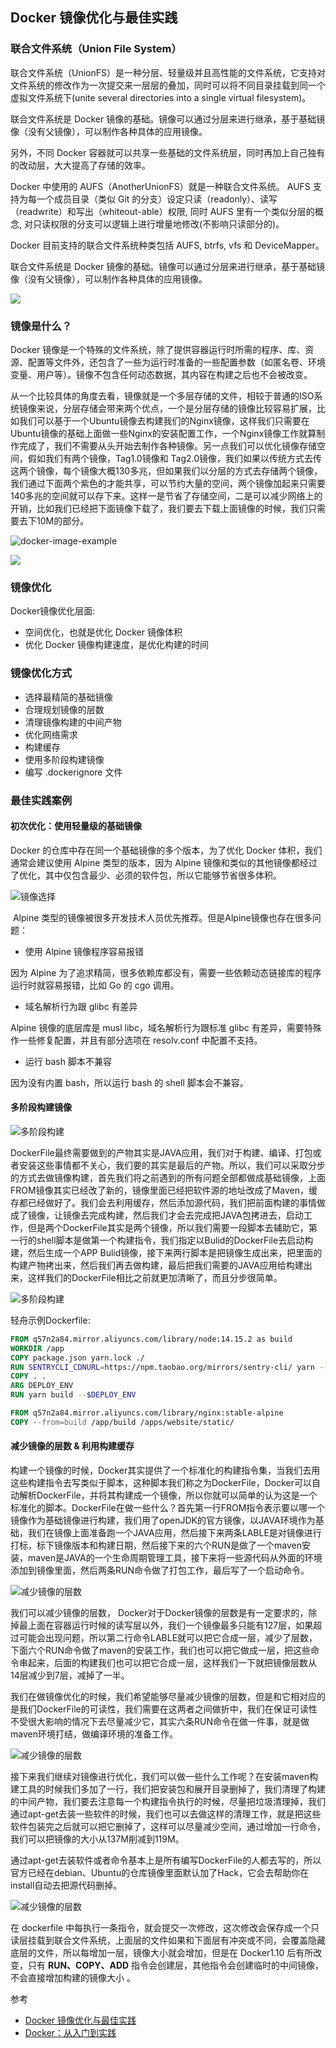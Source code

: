 ## Docker 镜像优化与最佳实践

### 联合文件系统（Union File System）

联合文件系统（UnionFS）是一种分层、轻量级并且高性能的文件系统，它支持对文件系统的修改作为一次提交来一层层的叠加，同时可以将不同目录挂载到同一个虚拟文件系统下(unite several directories into a single virtual filesystem)。

联合文件系统是 Docker 镜像的基础。镜像可以通过分层来进行继承，基于基础镜像（没有父镜像），可以制作各种具体的应用镜像。

另外，不同 Docker 容器就可以共享一些基础的文件系统层，同时再加上自己独有的改动层，大大提高了存储的效率。

Docker 中使用的 AUFS（AnotherUnionFS）就是一种联合文件系统。 AUFS 支持为每一个成员目录（类似 Git 的分支）设定只读（readonly）、读写（readwrite）和写出（whiteout-able）权限, 同时 AUFS 里有一个类似分层的概念, 对只读权限的分支可以逻辑上进行增量地修改(不影响只读部分的)。

Docker 目前支持的联合文件系统种类包括 AUFS, btrfs, vfs 和 DeviceMapper。


联合文件系统是 Docker 镜像的基础。镜像可以通过分层来进行继承，基于基础镜像（没有父镜像），可以制作各种具体的应用镜像。


![](image/ufs.png)

### 镜像是什么？

Docker 镜像是一个特殊的文件系统，除了提供容器运行时所需的程序、库、资源、配置等文件外，还包含了一些为运行时准备的一些配置参数（如匿名卷、环境变量、用户等）。镜像不包含任何动态数据，其内容在构建之后也不会被改变。

从一个比较具体的角度去看，镜像就是一个多层存储的文件，相较于普通的ISO系统镜像来说，分层存储会带来两个优点，一个是分层存储的镜像比较容易扩展，比如我们可以基于一个Ubuntu镜像去构建我们的Nginx镜像，这样我们只需要在Ubuntu镜像的基础上面做一些Nginx的安装配置工作，一个Nginx镜像工作就算制作完成了，我们不需要从头开始去制作各种镜像。另一点我们可以优化镜像存储空间，假如我们有两个镜像，Tag1.0镜像和 Tag2.0镜像，我们如果以传统方式去传这两个镜像，每个镜像大概130多兆，但如果我们以分层的方式去存储两个镜像，我们通过下面两个紫色的才能共享，可以节约大量的空间，两个镜像加起来只需要140多兆的空间就可以存下来。这样一是节省了存储空间，二是可以减少网络上的开销，比如我们已经把下面镜像下载了，我们要去下载上面镜像的时候，我们只需要去下10M的部分。

![docker-image-example](image/docker-image-example.png)

![](image/ufs-1.png)


<!-- ![docker文件系统](image/docker-filesystem.png) -->

### 镜像优化

Docker镜像优化层面:

+ 空间优化，也就是优化 Docker 镜像体积
+ 优化 Docker 镜像构建速度，是优化构建的时间

### 镜像优化方式

+ 选择最精简的基础镜像
+ 合理规划镜像的层数
+ 清理镜像构建的中间产物
+ 优化网络需求
+ 构建缓存
+ 使用多阶段构建镜像
+ 编写 .dockerignore 文件

### 最佳实践案例

#### 初次优化：使用轻量级的基础镜像

Docker 的仓库中存在同一个基础镜像的多个版本，为了优化 Docker 体积，我们通常会建议使用 Alpine 类型的版本，因为 Alpine 镜像和类似的其他镜像都经过了优化，其中仅包含最少、必须的软件包，所以它能够节省很多体积。

![镜像选择](image/image-select.png)

​ Alpine 类型的镜像被很多开发技术人员优先推荐。但是Alpine镜像也存在很多问题：

+ 使用 Alpine 镜像程序容易报错

因为 Alpine 为了追求精简，很多依赖库都没有，需要一些依赖动态链接库的程序运行时就容易报错，比如 Go 的 cgo 调用。

+ 域名解析行为跟 glibc 有差异

Alpine 镜像的底层库是 musl libc，域名解析行为跟标准 glibc 有差异，需要特殊作一些修复配置，并且有部分选项在 resolv.conf 中配置不支持。

+ 运行 bash 脚本不兼容

因为没有内置 bash，所以运行 bash 的 shell 脚本会不兼容。

#### 多阶段构建镜像

![多阶段构建](image/run-multi-0.png)

DockerFile最终需要做到的产物其实是JAVA应用，我们对于构建、编译、打包或者安装这些事情都不关心，我们要的其实是最后的产物。所以，我们可以采取分步的方式去做镜像构建，首先我们将之前遇到的所有问题全部都做成基础镜像，上面FROM镜像其实已经改了新的，镜像里面已经把软件源的地址改成了Maven，缓存都已经做好了。我们会去利用缓存，然后添加源代码，我们把前面构建的事情做成了镜像，让镜像去完成构建，然后我们才会去完成把JAVA包拷进去，启动工作，但是两个DockerFile其实是两个镜像，所以我们需要一段脚本去辅助它，第一行的shell脚本是做第一个构建指令，我们指定以Bulid的DockerFile去启动构建，然后生成一个APP Bulid镜像，接下来两行脚本是把镜像生成出来，把里面的构建产物拷出来，然后我们再去做构建，最后把我们需要的JAVA应用给构建出来，这样我们的DockerFile相比之前就更加清晰了，而且分步很简单。

![多阶段构建](image/run-multi-1.png)

轻舟示例Dockerfile:

```dockerfile
FROM q57n2a84.mirror.aliyuncs.com/library/node:14.15.2 as build
WORKDIR /app
COPY package.json yarn.lock ./
RUN SENTRYCLI_CDNURL=https://npm.taobao.org/mirrors/sentry-cli/ yarn --registry=https://npm.baijia.com/
COPY . .
ARG DEPLOY_ENV
RUN yarn build --$DEPLOY_ENV

FROM q57n2a84.mirror.aliyuncs.com/library/nginx:stable-alpine
COPY --from=build /app/build /apps/website/static/
```

#### 减少镜像的层数 & 利用构建缓存

构建一个镜像的时候，Docker其实提供了一个标准化的构建指令集，当我们去用这些构建指令去写类似于脚本，这种脚本我们称之为DockerFile，Docker可以自动解析DockerFile，并将其构建成一个镜像，所以你就可以简单的认为这是一个标准化的脚本。DockerFile在做一些什么？首先第一行FROM指令表示要以哪一个镜像作为基础镜像进行构建，我们用了openJDK的官方镜像，以JAVA环境作为基础，我们在镜像上面准备跑一个JAVA应用，然后接下来两条LABLE是对镜像进行打标，标下镜像版本和构建日期，然后接下来的六个RUN是做了一个maven安装，maven是JAVA的一个生命周期管理工具，接下来将一些源代码从外面的环境添加到镜像里面，然后两条RUN命令做了打包工作，最后写了一个启动命令。

![减少镜像的层数](image/run-layer-0.png)

我们可以减少镜像的层数， Docker对于Docker镜像的层数是有一定要求的，除掉最上面在容器运行时候的读写层以外，我们一个镜像最多只能有127层，如果超过可能会出现问题，所以第二行命令LABLE就可以把它合成一层，减少了层数，下面六个RUN命令做了maven的安装工作，我们也可以把它做成一层，把这些命令串起来，后面的构建我们也可以把它合成一层，这样我们一下就把镜像层数从14层减少到7层，减掉了一半。

我们在做镜像优化的时候，我们希望能够尽量减少镜像的层数，但是和它相对应的是我们DockerFile的可读性，我们需要在这两者之间做折中，我们在保证可读性不受很大影响的情况下去尽量减少它，其实六条RUN命令在做一件事，就是做maven环境打结，做编译环境的准备工作。

![减少镜像的层数](image/run-layer-1.png)

接下来我们继续对镜像进行优化，我们可以做一些什么工作呢？在安装maven构建工具的时候我们多加了一行，我们把安装包和展开目录删掉了，我们清理了构建的中间产物，我们要去注意每一个构建指令执行的时候，尽量把垃圾清理掉，我们通过apt-get去装一些软件的时候，我们也可以去做这样的清理工作，就是把这些软件包装完之后就可以把它删掉了，这样可以尽量减少空间，通过增加一行命令，我们可以把镜像的大小从137M削减到119M。

通过apt-get去装软件或者命令基本上是所有编写DockerFile的人都去写的，所以官方已经在debian、Ubuntu的仓库镜像里面默认加了Hack，它会去帮助你在install自动去把源代码删掉。

![减少镜像的层数](image/run-layer-2.png)


在 dockerfile 中每执行一条指令，就会提交一次修改，这次修改会保存成一个只读层挂载到联合文件系统，上面层的文件如果和下面层有冲突或不同，会覆盖隐藏底层的文件，所以每增加一层，镜像大小就会增加，但是在 Docker1.10 后有所改变，只有 **RUN、COPY、ADD** 指令会创建层，其他指令会创建临时的中间镜像，不会直接增加构建的镜像大小 。


参考
+ [Docker 镜像优化与最佳实践](https://developer.aliyun.com/article/218452)
+ [Docker：从入门到实践](https://yeasy.gitbook.io/docker_practice/)
